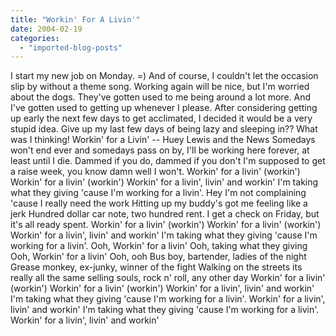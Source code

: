 ```yaml
---
title: "Workin' For A Livin'"
date: 2004-02-19
categories: 
  - "imported-blog-posts"
---
```


I start my new job on Monday. =) And of course, I couldn't let the occasion slip by without a theme song. Working again will be nice, but I'm worried about the dogs. They've gotten used to me being around a lot more. And I've gotten used to getting up whenever I please. After considering getting up early the next few days to get acclimated, I decided it would be a very stupid idea. Give up my last few days of being lazy and sleeping in?? What was I thinking! Workin' for a Livin' -- Huey Lewis and the News Somedays won't end ever and somedays pass on by, I'll be working here forever, at least until I die. Dammed if you do, dammed if you don't I'm supposed to get a raise week, you know damn well I won't. Workin' for a livin' (workin') Workin' for a livin' (workin') Workin' for a livin', livin' and workin' I'm taking what they giving 'cause I'm working for a livin'. Hey I'm not complaining 'cause I really need the work Hitting up my buddy's got me feeling like a jerk Hundred dollar car note, two hundred rent. I get a check on Friday, but it's all ready spent. Workin' for a livin' (workin') Workin' for a livin' (workin') Workin' for a livin', livin' and workin' I'm taking what they giving 'cause I'm working for a livin'. Ooh, Workin' for a livin' Ooh, taking what they giving Ooh, Workin' for a livin' Ooh, ooh Bus boy, bartender, ladies of the night Grease monkey, ex-junky, winner of the fight Walking on the streets its really all the same selling souls, rock n' roll, any other day Workin' for a livin' (workin') Workin' for a livin' (workin') Workin' for a livin', livin' and workin' I'm taking what they giving 'cause I'm working for a livin'. Workin' for a livin', livin' and workin' I'm taking what they giving 'cause I'm working for a livin'. Workin' for a livin', livin' and workin'
